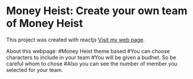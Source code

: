 # Money Heist: Create your own team of Money Heist

This project was created with reactjs
[Visit my web page](https://github.com/facebook/create-react-app).

About this webpage:
#Money Heist theme based
#You can choose characters to include in your team
#You will be given a budhet. So be careful whom to chose
#Also you can see the number of member you selected for your team.

